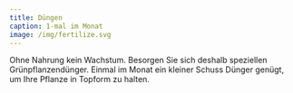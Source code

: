 ```yaml
---
title: Düngen
caption: 1-mal im Monat
image: /img/fertilize.svg
---
```



Ohne Nahrung kein Wachstum. Besorgen Sie sich deshalb speziellen Gr&uuml;npflanzend&uuml;nger. Einmal im Monat ein kleiner Schuss D&uuml;nger gen&uuml;gt, um Ihre Pflanze in Topform zu halten.